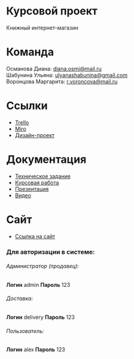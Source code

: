 # Курсовой проект 
Книжный интернет-магазин
# Команда
Османова Диана: diana.osmi@mail.ru  
Шабунина Ульяна: ulyanashabunina@gmail.com  
Воронцова Маргарита: r.voroncova@mail.ru  
# Ссылки
+ [Trello](https://trello.com/b/P3F7b9pA/%D0%BF%D1%80%D0%BE%D0%B5%D0%BA%D1%82-%D0%BF%D0%BE-%D1%82%D0%BF)  
+ [Miro](https://miro.com/app/board/uXjVPWHwWrs=/)  
+ [Дизайн-проект](https://www.figma.com/file/mpYBlIvDR8e24A1yZOfsFQ/Untitled?node-id=0%3A1)  
# Документация  
+ [Техническое задание](https://drive.google.com/file/d/17KnttdK0S2v_dVZZlbH-unYGeNdizfPk/view?usp=sharing)    
+ [Курсовая работа](https://drive.google.com/file/d/1ay1rHgCIu-kQ2Fs_MwCVL-CAvtnQrPOW/view?usp=sharing)  
+ [Презентация](https://disk.yandex.ru/i/0_jZNeM65ITJUA)  
+ [Видео](https://disk.yandex.ru/i/7FpgGRIm-sSN5g)
# Сайт  
+ [Ссылка на сайт](https://booksmarket788.herokuapp.com/)
### Для авторизации в системе: ###  
###### Администратор (продавец): ######  
**Логин** admin **Пароль** 123  
###### Доставка: ######  
**Логин** delivery **Пароль** 123  
###### Пользователь: ######  
**Логин** alex **Пароль** 123  
